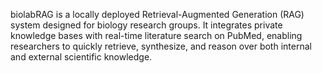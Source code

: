 biolabRAG is a locally deployed Retrieval-Augmented Generation (RAG) system designed for biology research groups. It integrates private knowledge bases with real-time literature search on PubMed, enabling researchers to quickly retrieve, synthesize, and reason over both internal and external scientific knowledge.
